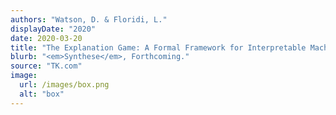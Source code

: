 ```yaml
---
authors: "Watson, D. & Floridi, L."
displayDate: "2020"
date: 2020-03-20
title: "The Explanation Game: A Formal Framework for Interpretable Machine Learning"
blurb: "<em>Synthese</em>, Forthcoming."
source: "TK.com"
image:
  url: /images/box.png
  alt: "box"
---
```

